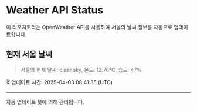 
# Weather API Status

이 리포지토리는 OpenWeather API를 사용하여 서울의 날씨 정보를 자동으로 업데이트합니다.

## 현재 서울 날씨
> 서울의 현재 날씨: clear sky, 온도: 12.76°C, 습도: 47%

⏳ 업데이트 시간: 2025-04-03 08:41:35 (UTC)

---
자동 업데이트 봇에 의해 관리됩니다.
